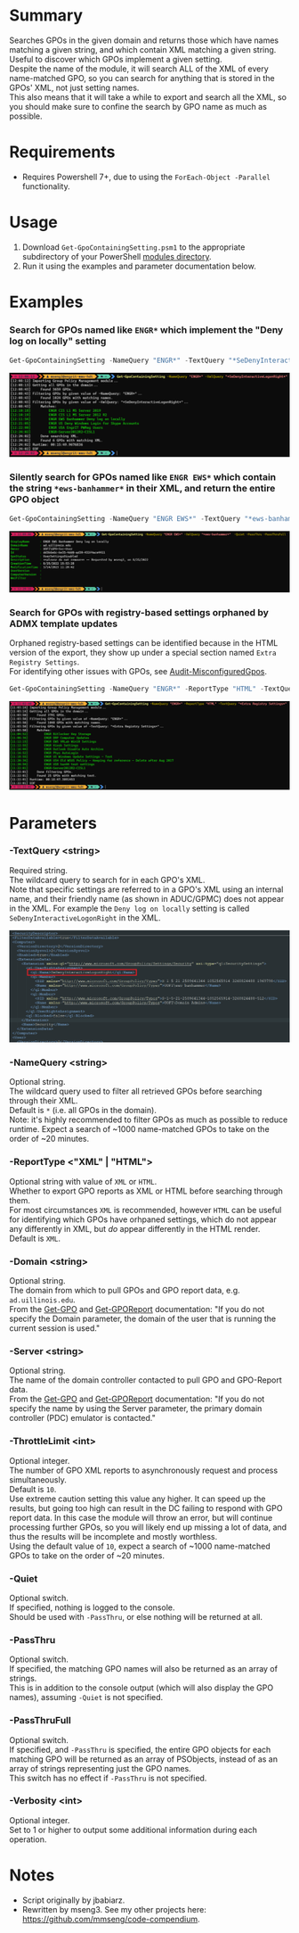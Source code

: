 # Summary
Searches GPOs in the given domain and returns those which have names matching a given string, and which contain XML matching a given string.  
Useful to discover which GPOs implement a given setting.  
Despite the name of the module, it will search ALL of the XML of every name-matched GPO, so you can search for anything that is stored in the GPOs' XML, not just setting names.  
This also means that it will take a while to export and search all the XML, so you should make sure to confine the search by GPO name as much as possible.  

# Requirements
- Requires Powershell 7+, due to using the `ForEach-Object -Parallel` functionality.

# Usage
1. Download `Get-GpoContainingSetting.psm1` to the appropriate subdirectory of your PowerShell [modules directory](https://github.com/engrit-illinois/how-to-install-a-custom-powershell-module).
2. Run it using the examples and parameter documentation below.

# Examples

### Search for GPOs named like `ENGR*` which implement the "Deny log on locally" setting
```powershell
Get-GpoContainingSetting -NameQuery "ENGR*" -TextQuery "*SeDenyInteractiveLogonRight*"
```

<img src='./example-output1.png' />

### Silently search for GPOs named like `ENGR EWS*` which contain the string `*ews-banhammer*` in their XML, and return the entire GPO object
```powershell
Get-GpoContainingSetting -NameQuery "ENGR EWS*" -TextQuery "*ews-banhammer*"  -Quiet -PassThru -PassThruFull
```

<img src='./example-output2.png' />

### Search for GPOs with registry-based settings orphaned by ADMX template updates
Orphaned registry-based settings can be identified because in the HTML version of the export, they show up under a special section named `Extra Registry Settings`.  
For identifying other issues with GPOs, see [Audit-MisconfiguredGpos](https://github.com/engrit-illinois/Audit-MisconfiguredGpos).  
```powershell
Get-GpoContainingSetting -NameQuery "ENGR*" -ReportType "HTML" -TextQuery "*Extra Registry Settings*"
```

<img src='./example-output3.png' />

# Parameters

### -TextQuery \<string\>
Required string.  
The wildcard query to search for in each GPO's XML.  
Note that specific settings are referred to in a GPO's XML using an internal name, and their friendly name (as shown in ADUC/GPMC) does not appear in the XML. For example the `Deny log on locally` setting is called `SeDenyInteractiveLogonRight` in the XML.  

<img src='./xml.png' />

### -NameQuery \<string\>
Optional string.  
The wildcard query used to filter all retrieved GPOs before searching through their XML.  
Default is `*` (i.e. all GPOs in the domain).  
Note: it's highly recommended to filter GPOs as much as possible to reduce runtime. Expect a search of ~1000 name-matched GPOs to take on the order of ~20 minutes.  

### -ReportType \<"XML" | "HTML"\>
Optional string with value of `XML` or `HTML`.  
Whether to export GPO reports as XML or HTML before searching through them.  
For most circumstances `XML` is recommended, however `HTML` can be useful for identifying which GPOs have orhpaned settings, which do not appear any differently in XML, but _do_ appear differently in the HTML render.  
Default is `XML`.  

### -Domain \<string\>
Optional string.  
The domain from which to pull GPOs and GPO report data, e.g. `ad.uillinois.edu`.  
From the [Get-GPO](https://learn.microsoft.com/en-us/powershell/module/grouppolicy/get-gpo?view=windowsserver2022-ps#parameters) and [Get-GPOReport](https://learn.microsoft.com/en-us/powershell/module/grouppolicy/get-gporeport?view=windowsserver2022-ps) documentation: "If you do not specify the Domain parameter, the domain of the user that is running the current session is used."  

### -Server \<string\>
Optional string.  
The name of the domain controller contacted to pull GPO and GPO-Report data.  
From the [Get-GPO](https://learn.microsoft.com/en-us/powershell/module/grouppolicy/get-gpo?view=windowsserver2022-ps#parameters) and [Get-GPOReport](https://learn.microsoft.com/en-us/powershell/module/grouppolicy/get-gporeport?view=windowsserver2022-ps) documentation: "If you do not specify the name by using the Server parameter, the primary domain controller (PDC) emulator is contacted."  

### -ThrottleLimit \<int\>
Optional integer.  
The number of GPO XML reports to asynchronously request and process simultaneously.  
Default is `10`.  
Use extreme caution setting this value any higher. It can speed up the results, but going too high can result in the DC failing to respond with GPO report data. In this case the module will throw an error, but will continue processing further GPOs, so you will likely end up missing a lot of data, and thus the results will be incomplete and mostly worthless.  
Using the default value of `10`, expect a search of ~1000 name-matched GPOs to take on the order of ~20 minutes.  

### -Quiet
Optional switch.  
If specified, nothing is logged to the console.  
Should be used with `-PassThru`, or else nothing will be returned at all.  

### -PassThru
Optional switch.  
If specified, the matching GPO names will also be returned as an array of strings.  
This is in addition to the console output (which will also display the GPO names), assuming `-Quiet` is not specified.  

### -PassThruFull
Optional switch.  
If specified, and `-PassThru` is specified, the entire GPO objects for each matching GPO will be returned as an array of PSObjects, instead of as an array of strings representing just the GPO names.  
This switch has no effect if `-PassThru` is not specified.  

### -Verbosity \<int\>
Optional integer.  
Set to 1 or higher to output some additional information during each operation.  

# Notes
- Script originally by jbabiarz.
- Rewritten by mseng3. See my other projects here: https://github.com/mmseng/code-compendium.
